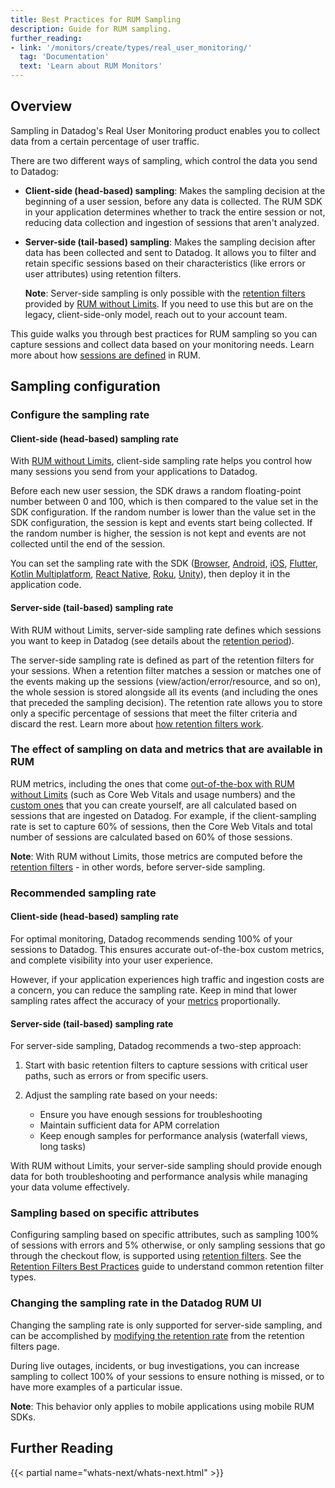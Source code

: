```yaml
---
title: Best Practices for RUM Sampling
description: Guide for RUM sampling.
further_reading:
- link: '/monitors/create/types/real_user_monitoring/'
  tag: 'Documentation'
  text: 'Learn about RUM Monitors'
---
```


## Overview

Sampling in Datadog's Real User Monitoring product enables you to collect data from a certain percentage of user traffic.

There are two different ways of sampling, which control the data you send to Datadog:

- **Client-side (head-based) sampling**: Makes the sampling decision at the beginning of a user session, before any data is collected. The RUM SDK in your application determines whether to track the entire session or not, reducing data collection and ingestion of sessions that aren't analyzed.

- **Server-side (tail-based) sampling**: Makes the sampling decision after data has been collected and sent to Datadog. It allows you to filter and retain specific sessions based on their characteristics (like errors or user attributes) using retention filters.

  **Note**: Server-side sampling is only possible with the [retention filters][12] provided by [RUM without Limits][2]. If you need to use this but are on the legacy, client-side-only model, reach out to your account team.

This guide walks you through best practices for RUM sampling so you can capture sessions and collect data based on your monitoring needs. Learn more about how [sessions are defined][1] in RUM.

## Sampling configuration

### Configure the sampling rate

#### Client-side (head-based) sampling rate

With [RUM without Limits][2], client-side sampling rate helps you control how many sessions you send from your applications to Datadog.

Before each new user session, the SDK draws a random floating-point number between 0 and 100, which is then compared to the value set in the SDK configuration. If the random number is lower than the value set in the SDK configuration, the session is kept and events start being collected. If the random number is higher, the session is not kept and events are not collected until the end of the session.

You can set the sampling rate with the SDK ([Browser][3], [Android][4], [iOS][5], [Flutter][6], [Kotlin Multiplatform][7], [React Native][8], [Roku][9], [Unity][10]), then deploy it in the application code.

#### Server-side (tail-based) sampling rate

With RUM without Limits, server-side sampling rate defines which sessions you want to keep in Datadog (see details about the [retention period][11]).

The server-side sampling rate is defined as part of the retention filters for your sessions. When a retention filter matches a session or matches one of the events making up the sessions (view/action/error/resource, and so on), the whole session is stored alongside all its events (and including the ones that preceded the sampling decision). The retention rate allows you to store only a specific percentage of sessions that meet the filter criteria and discard the rest. Learn more about [how retention filters work][12].

### The effect of sampling on data and metrics that are available in RUM

RUM metrics, including the ones that come [out-of-the-box with RUM without Limits][13] (such as Core Web Vitals and usage numbers) and the [custom ones][16] that you can create yourself, are all calculated based on sessions that are ingested on Datadog. For example, if the client-sampling rate is set to capture 60% of sessions, then the Core Web Vitals and total number of sessions are calculated based on 60% of those sessions.

**Note**: With RUM without Limits, those metrics are computed before the [retention filters][12] - in other words, before server-side sampling.

### Recommended sampling rate

#### Client-side (head-based) sampling rate

For optimal monitoring, Datadog recommends sending 100% of your sessions to Datadog. This ensures accurate out-of-the-box custom metrics, and complete visibility into your user experience.

However, if your application experiences high traffic and ingestion costs are a concern, you can reduce the sampling rate. Keep in mind that lower sampling rates affect the accuracy of your [metrics][13] proportionally.

#### Server-side (tail-based) sampling rate

For server-side sampling, Datadog recommends a two-step approach:

1. Start with basic retention filters to capture sessions with critical user paths, such as errors or from specific users.

2. Adjust the sampling rate based on your needs:
   - Ensure you have enough sessions for troubleshooting
   - Maintain sufficient data for APM correlation
   - Keep enough samples for performance analysis (waterfall views, long tasks)

With RUM without Limits, your server-side sampling should provide enough data for both troubleshooting and performance analysis while managing your data volume effectively.

### Sampling based on specific attributes

Configuring sampling based on specific attributes, such as sampling 100% of sessions with errors and 5% otherwise, or only sampling sessions that go through the checkout flow, is supported using [retention filters][12]. See the [Retention Filters Best Practices][14] guide to understand common retention filter types.

### Changing the sampling rate in the Datadog RUM UI

Changing the sampling rate is only supported for server-side sampling, and can be accomplished by [modifying the retention rate][15] from the retention filters page.

During live outages, incidents, or bug investigations, you can increase sampling to collect 100% of your sessions to ensure nothing is missed, or to have more examples of a particular issue.

**Note**: This behavior only applies to mobile applications using mobile RUM SDKs.

## Further Reading

{{< partial name="whats-next/whats-next.html" >}}

[1]: /real_user_monitoring/guide/understanding-the-rum-event-hierarchy/#sessions
[2]: /real_user_monitoring/rum_without_limits/
[3]: /real_user_monitoring/guide/sampling-browser-plans/#overview
[4]: /real_user_monitoring/mobile_and_tv_monitoring/android/advanced_configuration/?tab=kotlin#initialization-parameters
[5]: /real_user_monitoring/mobile_and_tv_monitoring/ios/setup/#sample-session-rates
[6]: /real_user_monitoring/mobile_and_tv_monitoring/flutter/setup/#sample-session-rates
[7]: /real_user_monitoring/mobile_and_tv_monitoring/kotlin_multiplatform/setup/?tab=rum#sample-rum-sessions
[8]: /real_user_monitoring/reactnative/#initialize-the-library-with-application-context
[9]: /real_user_monitoring/mobile_and_tv_monitoring/roku/setup/#step-3---initialize-the-library
[10]: /real_user_monitoring/mobile_and_tv_monitoring/unity/setup#sample-rum-sessions
[11]: /data_security/data_retention_periods/
[12]: /real_user_monitoring/rum_without_limits/retention_filters
[13]: /real_user_monitoring/rum_without_limits/metrics
[14]: /real_user_monitoring/guide/retention_filter_best_practices/
[15]: /real_user_monitoring/rum_without_limits/retention_filters#modifying-filters
[16]: /real_user_monitoring/platform/generate_metrics